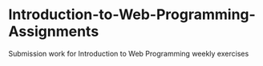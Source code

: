 # Introduction-to-Web-Programming-Assignments
Submission work for Introduction to Web Programming weekly exercises
